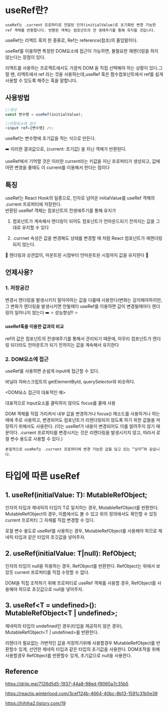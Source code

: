# useRef란?

```
useRef는 .current 프로퍼티로 전달된 인자(initialValue)로 초기화된 변경 가능한 ref 객체를 반환합니다. 반환된 객체는 컴포넌트의 전 생애주기를 통해 유지될 것입니다.
```

useRef는 리액트 훅의 한 종류로, Ref는 reference(참조)의 줄임말이다.

useRef를 이용하면 특정한 DOM요소에 접근이 가능하면, 불필요한 재렌더링을 하지 않는다는 장점이 있다.

리액트를 사용하는 프로젝트에서도 가끔씩 DOM 을 직접 선택해야 하는 상황이 있다.그럴 땐, 리액트에서 ref 라는 것을 사용하는데,useRef 훅은 함수컴포넌트에서 ref를 쉽게 사용할 수 있도록 해주는 훅을 말합니다.

## 사용방법

```ts
//생성
const 변수명 = useRef(initialValue);

//반환요소에 접근
<input ref={변수명} />;
```

useRef는 변수명에 초기값을 적는 식으로 만든다.

➡️ 이러한 결과값으로, {current: 초기값} 을 지닌 객체가 반환된다.

useRef에서 기억할 것은 이러한 current라는 키값을 지닌 프로퍼티가 생성되고, 값에 어떤 변경을 줄때도 이 current를 이용해서 한다는 점이다

## 특징

useRef는 React Hook의 일종으로, 인자로 넘어온 initialValue를 useRef 객체의 .current 프로퍼티에 저장한다.  
 반환된 useRef 객체는 컴포넌트의 전생애주기를 통해 유지가

1. 컴포넌트가 계속해서 렌더링이 되어도 컴포넌트가 언마운드되기 전까지는 값을 그대로 유지할 수 있다

2. .currnet 속성은 값을 변경해도 상태를 변경할 때 처럼 React 컴포넌트가 재렌더링 되지 않는다.

🔫 렌더링과 상관없이, 마운트된 시점부터 언마운트된 시점까지 값을 유지한다 🔫

## 언제사용?

### 1. 저장공간

변경시 렌더링을 발생시키지 말아야하는 값을 다룰때 사용한다(변화는 감지해야하지만, 그 변화가 렌더링을 발생시키면 안될때!!)
useRef를 이용하면 값이 변경될때마다 렌더링이 일어나지 않는다 ➡️ ⭐️ 성능향상!! ⭐️

#### useRef훅을 이용한 값과의 비교

ref의 값은 컴포넌트의 전생애주기를 통해서 관리되기 때문에, 아무리 컴포넌트가 렌더링 되더라도 언마운트가 되기 전까지는 값을 계속해서 유지한다

### 2. DOM요소에 접근

useRef를 사용하면 손쉽게 input에 접근할 수 있다.

바닐라 자바스크립트의 getElementById, querySelector와 비슷하다.

<DOM요소 접근의 대표적인 예>

대표적으로 Input요소를 클릭하지 않아도 focus를 줄때 사용

DOM 객체를 직접 가리켜서 내부 값을 변경하거나 focus() 메소드를 사용하거나 하는 때에 주로 사용하고, 변경되어도 컴포넌트가 리렌더링되지 않도록 하기 위한 값들을 저장하기 위해서도 사용한다. (이는 useRef가 내용이 변경되어도 이를 알려주지 않기 때문이다. .current 프로피터를 변경시키는 것은 리렌더링을 발생시키지 않고, 따라서 로컬 변수 용도로 사용할 수 있다.)

```
본질적으로 useRef는 .current 프로퍼티에 변경 가능한 값을 담고 있는 “상자”와 같습니다.
```

# 타입에 따른 useRef

## 1. useRef<T>(initialValue: T): MutableRefObject<T>;

인자의 타입과 제네릭의 타입이 T로 일치하는 경우, MutableRefObject<T>를 반환한다.
MutableRefObject<T>의 경우, 이름에서도 볼 수 있고 위의 정의에서도 확인할 수 있듯 current 프로퍼티 그 자체를 직접 변경할 수 있다.

로컬 변수 용도로 useRef를 사용하는 경우, MutableRefObject<T>를 사용해야 하므로 제네릭 타입과 같은 타입의 초깃값을 넣어주자.

## 2. useRef<T>(initialValue: T|null): RefObject<T>;

인자의 타입이 null을 허용하는 경우, RefObject<T>를 반환한다.
RefObject<T>는 위에서 보았듯 current 프로퍼티를 직접 수정할 수 없다.

DOM을 직접 조작하기 위해 프로퍼티로 useRef 객체를 사용할 경우, RefObject<T>를 사용해야 하므로 초깃값으로 null을 넣어주자.

## 3. useRef<T = undefined>(): MutableRefObject<T | undefined>;

제네릭의 타입이 undefined인 경우(타입을 제공하지 않은 경우), MutableRefObject<T | undefined>를 반환한다.

리렌더가 필요없는 가변적인 값을 저장하기위해 사용할경우
MutableRefObject를 반환할수 있게, 선언한 제네릭 타입과 같은 타입의 초기값을 사용한다.
DOM조작을 위해 사용할경우
RefObject를 반환할수 있게, 초기값으로 null을 사용한다.

## Reference

https://driip.me/7126d5d5-1937-44a8-98ed-f9065a7c35b5

https://reactjs.winterlood.com/3cef124b-4664-40bc-8b13-1591c31b0e39

https://hihiha2.tistory.com/19
